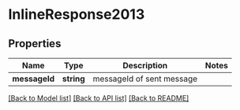 # InlineResponse2013

## Properties
Name | Type | Description | Notes
------------ | ------------- | ------------- | -------------
**messageId** | **string** | messageId of sent message | 

[[Back to Model list]](../../README.md#documentation-for-models) [[Back to API list]](../../README.md#documentation-for-api-endpoints) [[Back to README]](../../README.md)


